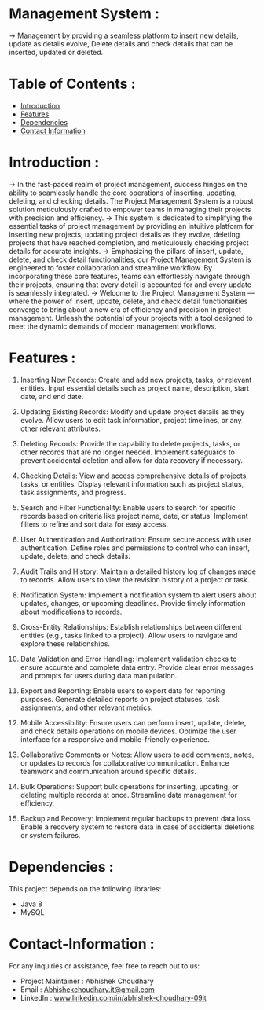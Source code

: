 # Management System :
-> Management by providing a seamless platform to insert new details, update as details evolve, Delete details and check details that can be inserted, updated or deleted.

# Table of Contents :
- [Introduction](#introduction)
- [Features](#features)
- [Dependencies](#dependencies)
- [Contact Information](#contact-information)

# Introduction :

-> In the fast-paced realm of project management, success hinges on the ability to seamlessly handle the core operations of inserting, updating, deleting, and checking details. The          Project Management System is a robust solution meticulously crafted to empower teams in managing their projects with precision and efficiency.
-> This system is dedicated to simplifying the essential tasks of project management by providing an intuitive platform for inserting new projects, updating project details as they 
   evolve, deleting projects that have reached completion, and meticulously checking project details for accurate insights.
-> Emphasizing the pillars of insert, update, delete, and check detail functionalities, our Project Management System is engineered to foster collaboration and streamline workflow. By 
   incorporating these core features, teams can effortlessly navigate through their projects, ensuring that every detail is accounted for and every update is seamlessly integrated.
-> Welcome to the Project Management System — where the power of insert, update, delete, and check detail functionalities converge to bring about a new era of efficiency and precision in 
   project management. Unleash the potential of your projects with a tool designed to meet the dynamic demands of modern management workflows.

# Features :

1. Inserting New Records:
   Create and add new projects, tasks, or relevant entities.
   Input essential details such as project name, description, start date, and end date.

2. Updating Existing Records:
   Modify and update project details as they evolve.
   Allow users to edit task information, project timelines, or any other relevant attributes.

3. Deleting Records:
   Provide the capability to delete projects, tasks, or other records that are no longer needed.
   Implement safeguards to prevent accidental deletion and allow for data recovery if necessary.

4. Checking Details:
   View and access comprehensive details of projects, tasks, or entities.
   Display relevant information such as project status, task assignments, and progress.

5. Search and Filter Functionality:
   Enable users to search for specific records based on criteria like project name, date, or status.
   Implement filters to refine and sort data for easy access.

6. User Authentication and Authorization:
   Ensure secure access with user authentication.
   Define roles and permissions to control who can insert, update, delete, and check details.

7. Audit Trails and History:
   Maintain a detailed history log of changes made to records.
   Allow users to view the revision history of a project or task.

8. Notification System:
   Implement a notification system to alert users about updates, changes, or upcoming deadlines.
   Provide timely information about modifications to records.

9. Cross-Entity Relationships:
   Establish relationships between different entities (e.g., tasks linked to a project).
   Allow users to navigate and explore these relationships.

10. Data Validation and Error Handling:
    Implement validation checks to ensure accurate and complete data entry.
    Provide clear error messages and prompts for users during data manipulation.

11. Export and Reporting:
    Enable users to export data for reporting purposes.
    Generate detailed reports on project statuses, task assignments, and other relevant metrics.

12. Mobile Accessibility:
    Ensure users can perform insert, update, delete, and check details operations on mobile devices.
    Optimize the user interface for a responsive and mobile-friendly experience.

13. Collaborative Comments or Notes:
    Allow users to add comments, notes, or updates to records for collaborative communication.
    Enhance teamwork and communication around specific details.

14. Bulk Operations:
    Support bulk operations for inserting, updating, or deleting multiple records at once.
    Streamline data management for efficiency.

15. Backup and Recovery:
    Implement regular backups to prevent data loss.
    Enable a recovery system to restore data in case of accidental deletions or system failures.

# Dependencies :
   This project depends on the following libraries:
 * Java 8
 * MySQL
   
# Contact-Information :
   For any inquiries or assistance, feel free to reach out to us:
- Project Maintainer : Abhishek Choudhary
- Email : Abhishekchoudhary.it@gmail.com
- LinkedIn : www.linkedin.com/in/abhishek-choudhary-09it
